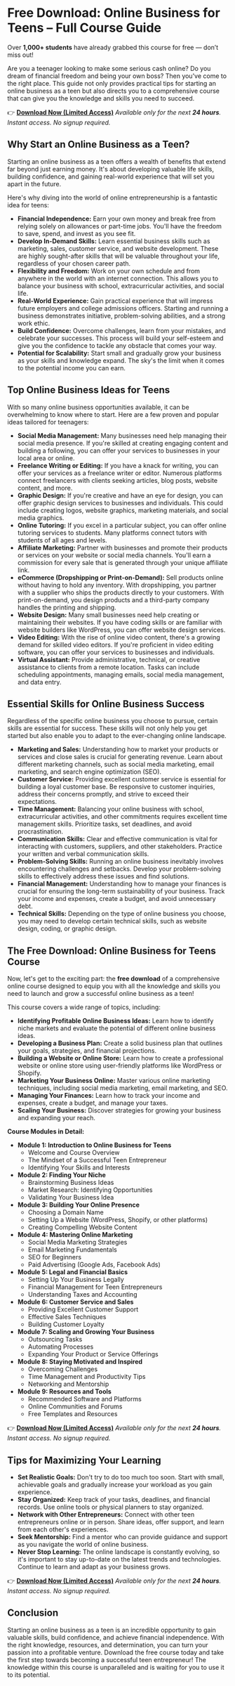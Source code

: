 # Free Download: Online Business for Teens – Full Course Guide

Over **1,000+ students** have already grabbed this course for free — don’t miss out!

Are you a teenager looking to make some serious cash online? Do you dream of financial freedom and being your own boss? Then you've come to the right place. This guide not only provides practical tips for starting an online business as a teen but also directs you to a comprehensive course that can give you the knowledge and skills you need to succeed.

👉 [**Download Now (Limited Access)**](https://udemywork.com/online-business-for-teens)
_Available only for the next **24 hours**. Instant access. No signup required._

## Why Start an Online Business as a Teen?

Starting an online business as a teen offers a wealth of benefits that extend far beyond just earning money. It's about developing valuable life skills, building confidence, and gaining real-world experience that will set you apart in the future.

Here's why diving into the world of online entrepreneurship is a fantastic idea for teens:

*   **Financial Independence:** Earn your own money and break free from relying solely on allowances or part-time jobs. You'll have the freedom to save, spend, and invest as you see fit.
*   **Develop In-Demand Skills:** Learn essential business skills such as marketing, sales, customer service, and website development. These are highly sought-after skills that will be valuable throughout your life, regardless of your chosen career path.
*   **Flexibility and Freedom:** Work on your own schedule and from anywhere in the world with an internet connection. This allows you to balance your business with school, extracurricular activities, and social life.
*   **Real-World Experience:** Gain practical experience that will impress future employers and college admissions officers. Starting and running a business demonstrates initiative, problem-solving abilities, and a strong work ethic.
*   **Build Confidence:** Overcome challenges, learn from your mistakes, and celebrate your successes. This process will build your self-esteem and give you the confidence to tackle any obstacle that comes your way.
*   **Potential for Scalability:** Start small and gradually grow your business as your skills and knowledge expand. The sky's the limit when it comes to the potential income you can earn.

## Top Online Business Ideas for Teens

With so many online business opportunities available, it can be overwhelming to know where to start. Here are a few proven and popular ideas tailored for teenagers:

*   **Social Media Management:** Many businesses need help managing their social media presence. If you're skilled at creating engaging content and building a following, you can offer your services to businesses in your local area or online.
*   **Freelance Writing or Editing:** If you have a knack for writing, you can offer your services as a freelance writer or editor. Numerous platforms connect freelancers with clients seeking articles, blog posts, website content, and more.
*   **Graphic Design:** If you're creative and have an eye for design, you can offer graphic design services to businesses and individuals. This could include creating logos, website graphics, marketing materials, and social media graphics.
*   **Online Tutoring:** If you excel in a particular subject, you can offer online tutoring services to students. Many platforms connect tutors with students of all ages and levels.
*   **Affiliate Marketing:** Partner with businesses and promote their products or services on your website or social media channels. You'll earn a commission for every sale that is generated through your unique affiliate link.
*   **eCommerce (Dropshipping or Print-on-Demand):** Sell products online without having to hold any inventory. With dropshipping, you partner with a supplier who ships the products directly to your customers. With print-on-demand, you design products and a third-party company handles the printing and shipping.
*   **Website Design:** Many small businesses need help creating or maintaining their websites. If you have coding skills or are familiar with website builders like WordPress, you can offer website design services.
*   **Video Editing:** With the rise of online video content, there's a growing demand for skilled video editors. If you're proficient in video editing software, you can offer your services to businesses and individuals.
*   **Virtual Assistant:** Provide administrative, technical, or creative assistance to clients from a remote location. Tasks can include scheduling appointments, managing emails, social media management, and data entry.

## Essential Skills for Online Business Success

Regardless of the specific online business you choose to pursue, certain skills are essential for success. These skills will not only help you get started but also enable you to adapt to the ever-changing online landscape.

*   **Marketing and Sales:** Understanding how to market your products or services and close sales is crucial for generating revenue. Learn about different marketing channels, such as social media marketing, email marketing, and search engine optimization (SEO).
*   **Customer Service:** Providing excellent customer service is essential for building a loyal customer base. Be responsive to customer inquiries, address their concerns promptly, and strive to exceed their expectations.
*   **Time Management:** Balancing your online business with school, extracurricular activities, and other commitments requires excellent time management skills. Prioritize tasks, set deadlines, and avoid procrastination.
*   **Communication Skills:** Clear and effective communication is vital for interacting with customers, suppliers, and other stakeholders. Practice your written and verbal communication skills.
*   **Problem-Solving Skills:** Running an online business inevitably involves encountering challenges and setbacks. Develop your problem-solving skills to effectively address these issues and find solutions.
*   **Financial Management:** Understanding how to manage your finances is crucial for ensuring the long-term sustainability of your business. Track your income and expenses, create a budget, and avoid unnecessary debt.
*   **Technical Skills:** Depending on the type of online business you choose, you may need to develop certain technical skills, such as website design, coding, or graphic design.

## The Free Download: Online Business for Teens Course

Now, let's get to the exciting part: the **free download** of a comprehensive online course designed to equip you with all the knowledge and skills you need to launch and grow a successful online business as a teen!

This course covers a wide range of topics, including:

*   **Identifying Profitable Online Business Ideas:** Learn how to identify niche markets and evaluate the potential of different online business ideas.
*   **Developing a Business Plan:** Create a solid business plan that outlines your goals, strategies, and financial projections.
*   **Building a Website or Online Store:** Learn how to create a professional website or online store using user-friendly platforms like WordPress or Shopify.
*   **Marketing Your Business Online:** Master various online marketing techniques, including social media marketing, email marketing, and SEO.
*   **Managing Your Finances:** Learn how to track your income and expenses, create a budget, and manage your taxes.
*   **Scaling Your Business:** Discover strategies for growing your business and expanding your reach.

**Course Modules in Detail:**

*   **Module 1: Introduction to Online Business for Teens**
    *   Welcome and Course Overview
    *   The Mindset of a Successful Teen Entrepreneur
    *   Identifying Your Skills and Interests
*   **Module 2: Finding Your Niche**
    *   Brainstorming Business Ideas
    *   Market Research: Identifying Opportunities
    *   Validating Your Business Idea
*   **Module 3: Building Your Online Presence**
    *   Choosing a Domain Name
    *   Setting Up a Website (WordPress, Shopify, or other platforms)
    *   Creating Compelling Website Content
*   **Module 4: Mastering Online Marketing**
    *   Social Media Marketing Strategies
    *   Email Marketing Fundamentals
    *   SEO for Beginners
    *   Paid Advertising (Google Ads, Facebook Ads)
*   **Module 5: Legal and Financial Basics**
    *   Setting Up Your Business Legally
    *   Financial Management for Teen Entrepreneurs
    *   Understanding Taxes and Accounting
*   **Module 6: Customer Service and Sales**
    *   Providing Excellent Customer Support
    *   Effective Sales Techniques
    *   Building Customer Loyalty
*   **Module 7: Scaling and Growing Your Business**
    *   Outsourcing Tasks
    *   Automating Processes
    *   Expanding Your Product or Service Offerings
*   **Module 8: Staying Motivated and Inspired**
    *   Overcoming Challenges
    *   Time Management and Productivity Tips
    *   Networking and Mentorship
*   **Module 9: Resources and Tools**
    * Recommended Software and Platforms
    * Online Communities and Forums
    * Free Templates and Resources

👉 [**Download Now (Limited Access)**](https://udemywork.com/online-business-for-teens)
_Available only for the next **24 hours**. Instant access. No signup required._

## Tips for Maximizing Your Learning

*   **Set Realistic Goals:** Don't try to do too much too soon. Start with small, achievable goals and gradually increase your workload as you gain experience.
*   **Stay Organized:** Keep track of your tasks, deadlines, and financial records. Use online tools or physical planners to stay organized.
*   **Network with Other Entrepreneurs:** Connect with other teen entrepreneurs online or in person. Share ideas, offer support, and learn from each other's experiences.
*   **Seek Mentorship:** Find a mentor who can provide guidance and support as you navigate the world of online business.
*   **Never Stop Learning:** The online landscape is constantly evolving, so it's important to stay up-to-date on the latest trends and technologies. Continue to learn and adapt as your business grows.

👉 [**Download Now (Limited Access)**](https://udemywork.com/online-business-for-teens)
_Available only for the next **24 hours**. Instant access. No signup required._

## Conclusion

Starting an online business as a teen is an incredible opportunity to gain valuable skills, build confidence, and achieve financial independence. With the right knowledge, resources, and determination, you can turn your passion into a profitable venture. Download the free course today and take the first step towards becoming a successful teen entrepreneur! The knowledge within this course is unparalleled and is waiting for you to use it to its potential.
